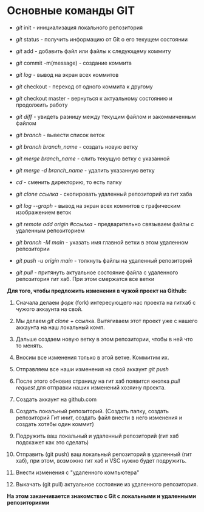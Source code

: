 # **Основные команды GIT**

* *git* init - инициализация локального репозитория

* *git* status - получить информацию от Git  о его текущем состоянии

* *git* add - добавить файл или файлы к следующему коммиту

* *git* commit -m(message) - создание коммита

* *git log* - вывод на экран всех коммитов

* *git* checkout - переход от одного коммита к другому

* *git* checkout master - вернуться к актуальному состоянию и продолжить работу

* *git diff* - увидеть разницу между текущим файлом и закоммиченным файлом

* *git branch* - вывести список веток

* *git branch branch_name* - создать новую ветку

* *git merge branch_name* - слить текущую ветку с указанной

* *git merge -d branch_name* - удалить указанную ветку

* *cd* - сменить директорию, то есть папку

* *git clone ссылка* - скопировать удаленный репозиторий из гит хаба

* *git log --graph* - вывод на экран всех коммитов с графическим изображением веток

* *git remote add origin #ссылка* - предварительно связываем файлы с удаленным репозиторием

* *git branch -M main* - указать имя главной ветки в этом удаленном репозитории

* *git push -u origin main* -  толкнуть файлы на удаленный репозиторий

* *git pull* - притянуть актуальное состояние файла с удаленного репозитория гит хаб. При этом смержатся все ветки



**Для того, чтобы предложить изменения в чужой проект на Github:**

1. Сначала делаем *форк* (fork) интересующего нас проекта на гитхаб с чужого аккаунта на свой.

2. Мы делаем *git clone* + ссылка. Вытягиваем этот проект уже с нашего аккаунта на наш локальный комп.

3. Дальше создаем новую ветку в этом репозитории, чтобы в ней что то менять.

4. Вносим все изменения только в этой ветке. Коммитим их.

5. Отправляем все наши изменения на свой аккаунт *git push*

6. После этого обновив страницу на гит хаб появится кнопка *pull request* для отправки наших изменений хозяину проекта.




1. Создать аккаунт на github.com

2. Создать локальный репозиторий. (Создать папку, создать репозиторий Гит инит, создать файл внести в него изменения и создать хотябы один коммит)

3. Подружить ваш локальный и удаленный репозиторий (гит хаб подскажет как это сделать)

4. Отправить (git push) ваш локальный репозиторий в удаленный (гит хаб), при этом, возможно гит хаб и VSC нужно будет подружить.

5. Внести изменения с "удаленного компьютера"

5. Выкачать (git pull) актуальное состояние из удаленного репозитория.

**На этом заканчивается знакомство с Git с локальными и удаленными репозиториями** 